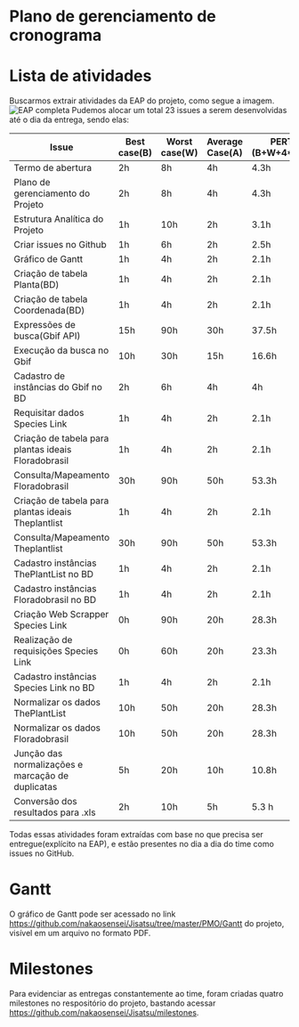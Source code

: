 # Plano de gerenciamento de cronograma

# Lista de atividades
Buscarmos extrair atividades da EAP do projeto, como segue a imagem.
![EAP completa](https://i.imgur.com/lV7egCx.jpg)
Pudemos alocar um total 23 issues a serem desenvolvidas até o dia da entrega, sendo elas:

| Issue                                                    | Best case(B) |  Worst case(W) | Average Case(A) | PERT (B+W+4*A)/6 |
|----------------------------------------------------------|--------------|----------------|-----------------|------------------|  
| Termo de abertura                                        | 2h           | 8h             | 4h              | 4.3h             |     
| Plano de gerenciamento do Projeto                        | 2h           | 8h             | 4h              | 4.3h             |
| Estrutura Analítica do Projeto                           | 1h           | 10h            | 2h              | 3.1h             |
| Criar issues no Github                                   | 1h           | 6h             | 2h              | 2.5h             |
| Gráfico de Gantt                                         | 1h           | 4h             | 2h              | 2.1h             |
| Criação de tabela Planta(BD)                             | 1h           | 4h             | 2h              | 2.1h             |
| Criação de tabela Coordenada(BD)                         | 1h           | 4h             | 2h              | 2.1h             |
| Expressões de busca(Gbif API)                            | 15h          | 90h            | 30h             | 37.5h            |
| Execução da busca no Gbif                                | 10h          | 30h            | 15h             | 16.6h            |
| Cadastro de instâncias do Gbif no BD                     | 2h           | 6h             | 4h              | 4h               |
| Requisitar dados Species Link                            | 1h           | 4h             | 2h              | 2.1h             |
| Criação de tabela para plantas ideais Floradobrasil      | 1h           | 4h             | 2h              | 2.1h             |
| Consulta/Mapeamento Floradobrasil                        | 30h          | 90h            | 50h             | 53.3h            |
| Criação de tabela para plantas ideais Theplantlist       | 1h           | 4h             | 2h              | 2.1h             |
| Consulta/Mapeamento Theplantlist                         | 30h          | 90h            | 50h             | 53.3h            |
| Cadastro instâncias ThePlantList no BD                   | 1h           | 4h             | 2h              | 2.1h             |
| Cadastro instâncias Floradobrasil no BD                  | 1h           | 4h             | 2h              | 2.1h             |
| Criação Web Scrapper Species Link                        | 0h           | 90h            | 20h             | 28.3h            |
| Realização de requisições Species Link                   | 0h           | 60h            | 20h             | 23.3h            |
| Cadastro instâncias Species Link no BD                   | 1h           | 4h             | 2h              | 2.1h             |
| Normalizar os dados ThePlantList                         | 10h          | 50h            | 20h             | 28.3h            |
| Normalizar os dados Floradobrasil                        | 10h          | 50h            | 20h             | 28.3h            |
| Junção das normalizações e marcação de duplicatas        | 5h           | 20h            | 10h             | 10.8h            |
| Conversão dos resultados para .xls                       | 2h           | 10h            | 5h              | 5.3 h            |

Todas essas atividades foram extraídas com base no que precisa ser entregue(explícito na EAP), e estão presentes no dia a dia do time como issues no GitHub.

# Gantt
O gráfico de Gantt pode ser acessado no link https://github.com/nakaosensei/Jisatsu/tree/master/PMO/Gantt do projeto, visível em um arquivo no formato PDF.

# Milestones
Para evidenciar as entregas constantemente ao time, foram criadas quatro milestones no respositório do projeto, bastando acessar https://github.com/nakaosensei/Jisatsu/milestones.

